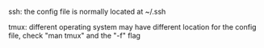 ssh: the config file is normally located at ~/.ssh

tmux: different operating system may have different location for the config file, check "man tmux" and the "-f" flag
